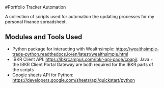 #Portfolio Tracker Automation

A collection of scripts used for automation the updating processes for my personal finance spreadsheet.

## Modules and Tools Used

- Python package for interacting with Wealthsimple: https://wealthsimple-trade-python.readthedocs.io/en/latest/wealthsimple.html
- IBKR Client API: https://ibkrcampus.com/ibkr-api-page/cpapi/. Java + the IBKR Client Portal Gateway are both required for the 
IBKR parts of the scripts
- Google sheets API for Python: https://developers.google.com/sheets/api/quickstart/python